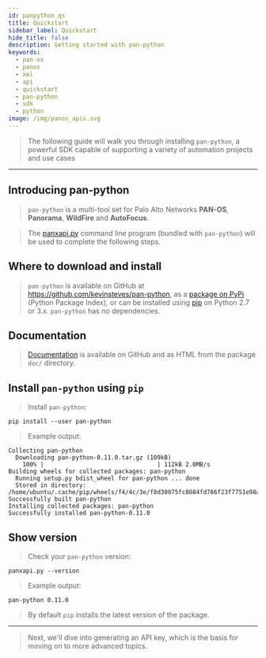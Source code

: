 ```yaml
---
id: panpython_qs
title: Quickstart
sidebar_label: Quickstart
hide_title: false
description: Getting started with pan-python
keywords:
  - pan-os
  - panos
  - xml
  - api
  - quickstart
  - pan-python
  - sdk
  - python
image: /img/panos_apis.svg
---
```


> The following guide will walk you through installing `pan-python`, a powerful SDK capable of supporting a variety of automation projects and use cases

---

## Introducing pan-python

> `pan-python` is a multi-tool set for Palo Alto Networks **PAN-OS**,
> **Panorama**, **WildFire** and **AutoFocus**.

> The [panxapi.py](https://github.com/kevinsteves/pan-python/blob/master/doc/panxapi.rst)
> command line program (bundled with `pan-python`) will be used to complete the following steps.

## Where to download and install

> `pan-python` is available on GitHub at
> <https://github.com/kevinsteves/pan-python>, as a [package on
> PyPi](https://pypi.python.org/pypi/pan-python/) (Python Package Index),
> or can be installed using
> [pip](https://pip.pypa.io/en/latest/quickstart/) on Python 2.7 or 3.x.
> `pan-python` has no dependencies.

## Documentation

> [Documentation](https://github.com/kevinsteves/pan-python/tree/master/doc)
> is available on GitHub and as HTML from the package `doc/` directory.

## Install `pan-python` using `pip`

> Install `pan-python`:

    pip install --user pan-python

> Example output:

    Collecting pan-python
      Downloading pan-python-0.11.0.tar.gz (109kB)
        100% |                                | 112kB 2.0MB/s
    Building wheels for collected packages: pan-python
      Running setup.py bdist_wheel for pan-python ... done
      Stored in directory: /home/ubuntu/.cache/pip/wheels/f4/4c/3e/f8d30075fc8084fd786f23f7751e98a9802759539d500b24de
    Successfully built pan-python
    Installing collected packages: pan-python
    Successfully installed pan-python-0.11.0

## Show version

> Check your `pan-python` version:

    panxapi.py --version

> Example output:

    pan-python 0.11.0

> By default `pip` installs the latest version of the package.

---

> Next, we'll dive into generating an API key, which is the basis for moving on to more advanced topics.
